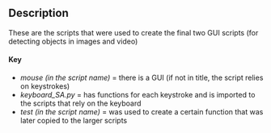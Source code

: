 ## Description

These are the scripts that were used to create the final two GUI scripts (for detecting objects in images and video)

#### Key

- _mouse (in the script name)_ = there is a GUI (if not in title, the script relies on keystrokes)
- _keyboard_SA.py_ = has functions for each keystroke and is imported to the scripts that rely on the keyboard
- _test (in the script name)_ = was used to create a certain function that was later copied to the larger scripts
